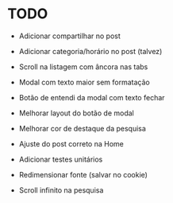# TODO

- Adicionar compartilhar no post
- Adicionar categoria/horário no post (talvez)
- Scroll na listagem com âncora nas tabs

- Modal com texto maior sem formatação
- Botão de entendi da modal com texto fechar
- Melhorar layout do botão de modal
- Melhorar cor de destaque da pesquisa
- Ajuste do post correto na Home
- Adicionar testes unitários
- Redimensionar fonte (salvar no cookie)
- Scroll infinito na pesquisa
